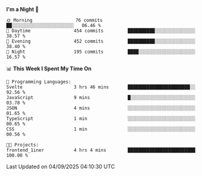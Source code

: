 <!--START_SECTION:waka-->
**I'm a Night 🦉** 

```text
🌞 Morning                76 commits          ██░░░░░░░░░░░░░░░░░░░░░░░   06.46 % 
🌆 Daytime                454 commits         ██████████░░░░░░░░░░░░░░░   38.57 % 
🌃 Evening                452 commits         ██████████░░░░░░░░░░░░░░░   38.40 % 
🌙 Night                  195 commits         ████░░░░░░░░░░░░░░░░░░░░░   16.57 % 
```


📊 **This Week I Spent My Time On** 

```text
💬 Programming Languages: 
Svelte                   3 hrs 46 mins       ███████████████████████░░   92.56 % 
JavaScript               9 mins              █░░░░░░░░░░░░░░░░░░░░░░░░   03.78 % 
JSON                     4 mins              ░░░░░░░░░░░░░░░░░░░░░░░░░   01.65 % 
TypeScript               1 min               ░░░░░░░░░░░░░░░░░░░░░░░░░   00.65 % 
CSS                      1 min               ░░░░░░░░░░░░░░░░░░░░░░░░░   00.56 % 

🐱‍💻 Projects: 
frontend_1iner           4 hrs 4 mins        █████████████████████████   100.00 % 
```


 Last Updated on 04/09/2025 04:10:30 UTC
<!--END_SECTION:waka-->
